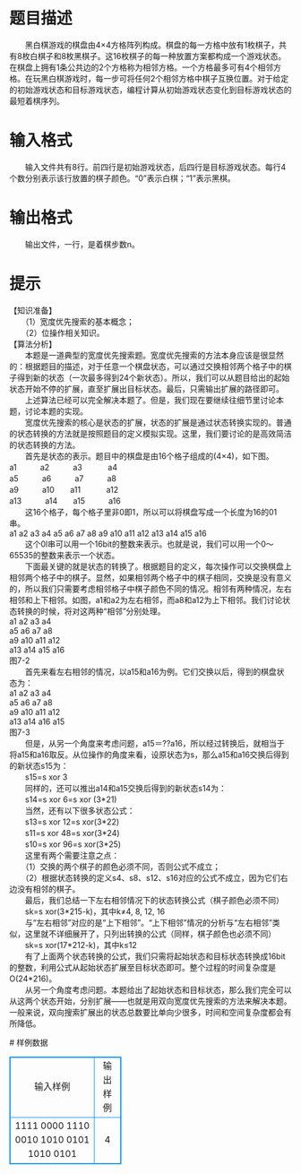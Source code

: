 # 

 
 # 题目描述 
<p>
　　黑白棋游戏的棋盘由4×4方格阵列构成。棋盘的每一方格中放有1枚棋子，共有8枚白棋子和8枚黑棋子。这16枚棋子的每一种放置方案都构成一个游戏状态。在棋盘上拥有1条公共边的2个方格称为相邻方格。一个方格最多可有4个相邻方格。在玩黑白棋游戏时，每一步可将任何2个相邻方格中棋子互换位置。对于给定的初始游戏状态和目标游戏状态，编程计算从初始游戏状态变化到目标游戏状态的最短着棋序列。</p> 

 
 # 输入格式 
<p>
　　输入文件共有8行。前四行是初始游戏状态，后四行是目标游戏状态。每行4个数分别表示该行放置的棋子颜色。“0”表示白棋；“1”表示黑棋。</p> 

 
 # 输出格式 
<p>
　　输出文件，一行，是着棋步数n。</p> 

 
 # 提示 
<p>
【知识准备】<br>　　（1）宽度优先搜索的基本概念；<br>　　（2）位操作相关知识。<br>【算法分析】<br>　　本题是一道典型的宽度优先搜索题。宽度优先搜索的方法本身应该是很显然的：根据题目的描述，对于任意一个棋盘状态，可以通过交换相邻两个格子中的棋子得到新的状态（一次最多得到24个新状态）。所以，我们可以从题目给出的起始状态开始不停的扩展，直至扩展出目标状态。最后，只需输出扩展的路径即可。<br>　　上述算法已经可以完全解决本题了。但是，我们现在要继续往细节里讨论本题，讨论本题的实现。<br>　　宽度优先搜索的核心是状态的扩展，状态的扩展是通过状态转换实现的。普通的状态转换的方法就是按照题目的定义模拟实现。这里，我们要讨论的是高效简洁的状态转换的方法。<br>　　首先是状态的表示。题目中的棋盘是由16个格子组成的(4×4)，如下图。<br>a1　　　a2　　　a3	　　　a4<br>a5　　　a6　　　a7　　　a8<br>a9　　　a10　　a11	　　　a12<br>a13　　　a14　　a15　　　a16<br>　　这16个格子，每个格子里非0即1，所以可以将棋盘写成一个长度为16的01串。<br>a1	a2	a3	a4	a5	a6	a7	a8	a9	a10	a11	a12	a13	a14	a15	a16<br>　　这个0l串可以用一个16bit的整数来表示。也就是说，我们可以用一个0～65535的整数来表示一个状态。<br>　　下面最关键的就是状态的转换了。根据题目的定义，每次操作可以交换棋盘上相邻两个格子中的棋子。显然，如果相邻两个格子中的棋子相同，交换是没有意义的，所以我们只需要考虑相邻格子中棋子颜色不同的情况。相邻有两种情况，左右相邻和上下相邻。如图，a1和a2为左右相邻，而a8和a12为上下相邻。我们讨论状态转换的时候，将对这两种“相邻”分别处理。<br>a1	a2	a3	a4<br>a5	a6	a7	a8<br>a9	a10	a11	a12<br>a13	a14	a15	a16<br>图7-2<br>　　首先来看左右相邻的情况，以a15和a16为例。它们交换以后，得到的棋盘状态为：<br>a1	a2	a3	a4<br>a5	a6	a7	a8<br>a9	a10	a11	a12<br>a13	a14	a16	a15<br>图7-3<br>　　但是，从另一个角度来考虑问题，a15＝??a16，所以经过转换后，就相当于将a15和a16取反。从位操作的角度来看，设原状态为s，那么a15和a16交换后得到的新状态s15为：<br>　　s15=s xor 3<br>　　同样的，还可以推出a14和a15交换后得到的新状态s14为：<br>　　s14=s xor 6=s xor (3*21)<br>　　当然，还有以下很多状态公式：<br>　　s13=s xor 12=s xor(3*22)<br>　　s11=s xor 48=s xor(3*24)<br>　　s10=s xor 96=s xor(3*25)<br>　　这里有两个需要注意之点：<br>　　（1）交换的两个棋子的颜色必须不同，否则公式不成立；<br>　　（2）根据状态转换的定义s4、s8、s12、s16对应的公式不成立，因为它们右边没有相邻的棋子。<br>　　最后，我们总结一下左右相邻情况下的状态转换公式（棋子颜色必须不同）<br>　　sk=s xor(3*215-k)，其中k≠4, 8, 12, 16<br>　　与“左右相邻”对应的是“上下相邻”。“上下相邻”情况的分析与“左右相邻”类似，这里就不详细展开了，只列出转换的公式（同样，棋子颜色也必须不同）<br>　　sk=s xor(17*212-k)，其中k≤12<br>　　有了上面两个状态转换的公式，我们只需将起始状态和目标状态转换成16bit的整数，利用公式从起始状态扩展至目标状态即可。整个过程的时间复杂度是O(24*216)。<br>　　从另一个角度考虑问题。本题给出了起始状态和目标状态，那么我们完全可以从这两个状态开始，分别扩展——也就是用双向宽度优先搜索的方法来解决本题。一般来说，双向搜索扩展出的状态总数要比单向少很多，时间和空间复杂度都会有所降低。</p> 
# 样例数据
<style>
        table,table tr th, table tr td { border:1px solid #0094ff; }
        table { width: 200px; min-height: 25px; line-height: 25px; text-align: center; border-collapse: collapse;}   
    </style>
<table>
	<tr>
		<td>输入样例</td>
		<td>输出样例</td>
	</tr>
<tr><td>1111							
0000						
1110							
0010						
1010						
0101
1010
0101
</td><td>4</td></tr></table>
